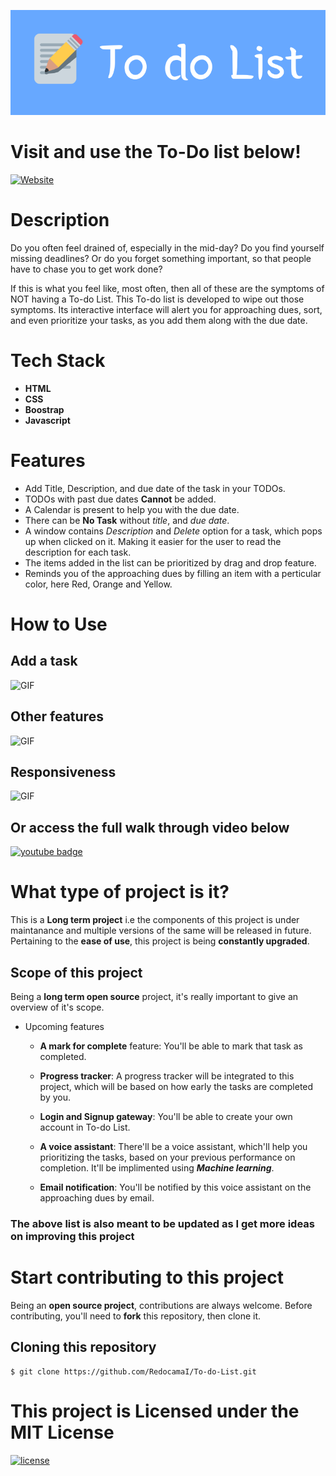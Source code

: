 ![banner](./images/todo_banner.png)

# Visit and use the To-Do list below!
[![Website](https://img.shields.io/badge/-Website-blue)](https://redocamai.github.io/To-do-List/)

# Description
Do you often feel drained of, especially in the mid-day? Do you find yourself missing deadlines? Or do you forget something important, so that people have to chase you to get work done?

If this is what you feel like, most often, then all of these are the symptoms of NOT having a To-do List.
This To-do list is developed to wipe out those symptoms. Its interactive interface will alert you for approaching dues, sort, and even prioritize your tasks, as you add them along with the due date.

# Tech Stack
 * **HTML**
 * **CSS**
 * **Boostrap**
 * **Javascript**

# Features
  * Add Title, Description, and due date of the task in your TODOs. 
  * TODOs with past due dates **Cannot** be added.
  * A Calendar is present to help you with the due date.
  * There can be **No Task** without *title*, and *due date*.
  * A window contains *Description* and *Delete* option for a task, which pops up when clicked on it. Making it easier for the user to read the description for each task. 
  * The items added in the list can be prioritized by drag and drop feature.
  * Reminds you of the approaching dues by filling an item with a perticular color, here Red, Orange and Yellow.

# How to Use

## Add a task
![GIF](https://media.giphy.com/media/vUMiJBtLT6SaVbT4bm/giphy.gif)

## Other features
![GIF](https://media.giphy.com/media/7VAlAPiRfnkMDhMZ54/giphy.gif)

## Responsiveness
![GIF](https://media.giphy.com/media/Me4xCyN2pPZYYt993U/giphy.gif)

## Or access the full walk through video below
[![youtube badge](https://img.shields.io/badge/-To_do_List-fde1e1?style=flat&labelColor=red&logo=youtube&logoColor=white)](https://www.youtube.com/watch?v=jUg8RWDj4wg)

# What type of project is it?
This is a **Long term project** i.e the components of this project is under maintanance and multiple versions of the same will be released in future. Pertaining to the **ease of use**, this project is being **constantly upgraded**.

## Scope of this project
Being a **long term open source** project, it's really important to give an overview of it's scope.
* Upcoming features
  * **A mark for complete** feature: You'll be able to mark that task as completed.

  * **Progress tracker**: A progress tracker will be integrated to this project, which will be based on how early the tasks are completed by you.

  * **Login and Signup gateway**: You'll be able to create your own account in To-do List.
  
  * **A voice assistant**: There'll be a voice assistant, which'll help you prioritizing the tasks, based on your previous performance on completion. It'll be implimented using ***Machine learning***.

  * **Email notification**: You'll be notified by this voice assistant on the approaching dues by email.

### The above list is also meant to be updated as I get more ideas on improving this project

# Start contributing to this project
Being an **open source project**, contributions are always welcome.
Before contributing, you'll need to **fork** this repository, then clone it.
  ## Cloning this repository
  ```
  $ git clone https://github.com/RedocamaI/To-do-List.git
  ```
# This project is Licensed under the MIT License
  [![license](https://img.shields.io/badge/license-MIT-blue)](LICENSE.txt)

